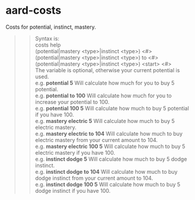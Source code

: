 # aard-costs
Costs for potential, instinct, mastery.<br>

 >> Syntax is: <br>
       costs help<br>
       (potential|mastery \<type>|instinct \<type>) \<#><br>
       (potential|mastery \<type>|instinct \<type>) to \<#><br>
       (potential|mastery \<type>|instinct \<type>) \<start> \<#><br>
        The  variable is optional, otherwise your current potential is used.<br>
         e.g. <b>potential 5</b> Will calculate how much for you to buy 5 potential.<br>
         e.g. <b>potential to 100</b> Will calculate how much for you to increase your potential to 100.<br>
         e.g. <b>potential 100 5</b> Will calculate how much to buy 5 potential if you have 100.<br>
         e.g. <b>mastery electric 5</b> Will calculate how much to buy 5 electric mastery.<br>
         e.g. <b>mastery electric to 104</b> Will calculate how much to buy electric mastery from your current amount to 104.<br>
         e.g. <b>mastery electric 100 5</b> Will calculate how much to buy 5 electric mastery if you have 100.<br>
         e.g. <b>instinct dodge 5</b> Will calculate how much to buy 5 dodge instinct.<br>
         e.g. <b>instinct dodge to 104</b> Will calculate how much to buy dodge instinct from your current amount to 104.<br>
         e.g. <b>instinct dodge 100 5</b> Will calculate how much to buy 5 dodge instinct if you have 100.<br>
